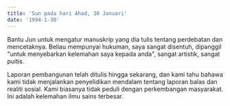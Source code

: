 ```yaml
---
title: 'Sun pada hari Ahad, 30 Januari'
date: '1994-1-30'
---
```

Bantu Jun untuk mengatur manuskrip yang dia tulis tentang perdebatan dan mencetaknya. Beliau mempunyai hukuman, saya sangat disentuh, dipanggil "untuk menyebarkan kelemahan saya kepada anda", sangat artistik, sangat puitis.

Laporan pembangunan telah ditulis hingga sekarang, dan kami tahu bahawa kami tidak menjalankan penyelidikan mendalam tentang laporan balas dan realiti sosial. Kami biasanya tidak peduli dengan perkembangan masyarakat. Ini adalah kelemahan ilmu sains terbesar.